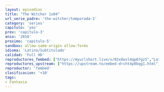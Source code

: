 ```yaml
---
layout: episodios
title: "The Witcher 1x04"
url_serie_padre: 'the-witcher/temporada-1'
category: 'series'
capitulo: 'yes'
prev: 'capitulo-3'
anio: '2018'
proximo: 'capitulo-5'
sandbox: allow-same-origin allow-forms
idioma: 'Latino/Subtitulado'
calidad: 'Full HD'
reproductores_fembed: ["https://myurlshort.live/v/02x8wsldqp07gz5","Latino","https://feurl.com/v/-zpxrsp25wqwe7r","Latino","https://feurl.com/v/l-qryinz6xlg40g","Latino","https://myurlshort.live/v/nj4prs2-rwm8dj-","Subtitulado","https://api.cuevana3.io/stream/index.php?file=ek5lbm9xYWNrS0xYMTZLa2xNbkdvY3ZTb3BtZng4TGp6ZFpobGFMUGtPUFgzSmFhbk1XTzVkblBtS1JnbEplb21KUm5ZSlRTMGViVTBxZGdsdEhPb3RqWGFHTnJrcGFqbU1LR2gzV3l3THVvd29aaVpNR21vNWlSb0tKbmhkZlUwTXlYb1hmSDFOZkpuV1JuYTVXVHE1dVpabWR5MHREbTJNS25xNlBIbnViSjFaeVg","Subtitulado","https://feurl.com/v/l-qryinz6xqq721","Subtitulado"]
reproductores_upstream: ["https://upstream.to/embed-drcht4p0bqg1.html","Latino","https://upstream.to/embed-ggauupinc8lt.html","Subtitulado"]
reproductor: 'fembed'
clasificacion: '+10'
tags:
- Fantasia
---
```












